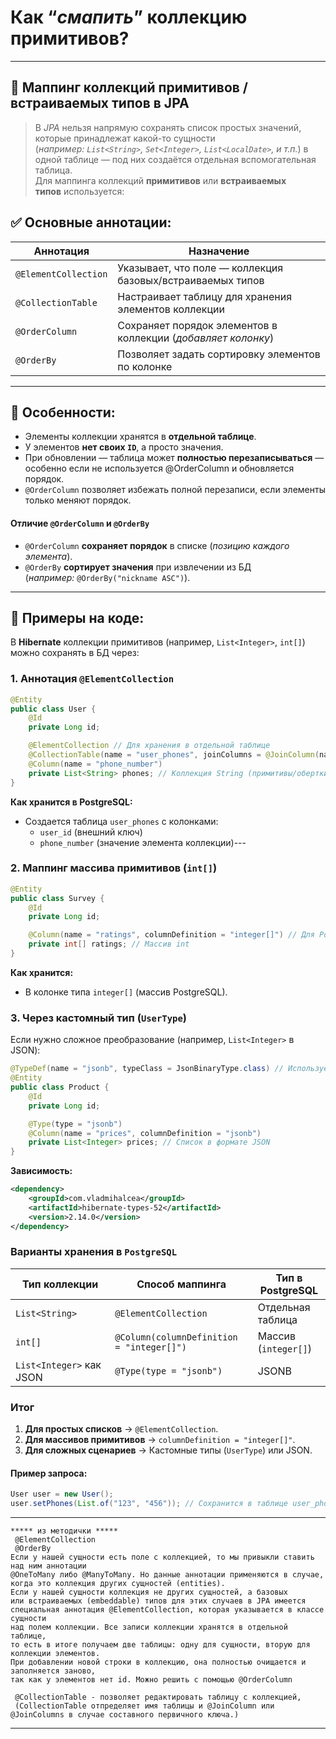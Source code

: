 # Как “*смапить*” коллекцию примитивов?

---
## 🧺 Маппинг коллекций примитивов / встраиваемых типов в JPA
> В *JPA* нельзя напрямую сохранять список простых значений, которые принадлежат какой-то сущности (*например: `List<String>`, `Set<Integer>`, `List<LocalDate>`, и т.п.*) в одной таблице — под них создаётся отдельная вспомогательная таблица.  
> Для маппинга коллекций **примитивов** или **встраиваемых типов** используется:
## ✅ Основные аннотации:

| **Аннотация**        | **Назначение**                                                |
| -------------------- | ------------------------------------------------------------- |
| `@ElementCollection` | Указывает, что поле — коллекция базовых/встраиваемых типов    |
| `@CollectionTable`   | Настраивает таблицу для хранения элементов коллекции          |
| `@OrderColumn`       | Сохраняет порядок элементов в коллекции (_добавляет колонку_) |
| `@OrderBy`           | Позволяет задать сортировку элементов по колонке              |

---
## 📌 Особенности:
- Элементы коллекции хранятся в **отдельной таблице**.
- У элементов **нет своих `ID`**, а просто значения.
- При обновлении — таблица может **полностью перезаписываться** — особенно если не используется @OrderColumn и обновляется порядок.
- `@OrderColumn` позволяет избежать полной перезаписи, если элементы только меняют порядок.
#### Отличие `@OrderColumn` и `@OrderBy`
- `@OrderColumn` **сохраняет порядок** в списке (_позицию каждого элемента_).
- `@OrderBy` **сортирует значения** при извлечении из БД (_например:_ `@OrderBy("nickname ASC")`).

---
## 🧠 Примеры на коде:
В **Hibernate** коллекции примитивов (например, `List<Integer>`, `int[]`) можно сохранять в БД через:
### **1. Аннотация `@ElementCollection`**
```java
@Entity
public class User {
    @Id 
    private Long id;

    @ElementCollection // Для хранения в отдельной таблице
    @CollectionTable(name = "user_phones", joinColumns = @JoinColumn(name = "user_id"))
    @Column(name = "phone_number")
    private List<String> phones; // Коллекция String (примитивы/обертки)
}
```
**Как хранится в PostgreSQL:**
- Создается таблица `user_phones` с колонками:    
    - `user_id` (внешний ключ)        
    - `phone_number` (значение элемента коллекции)---

### **2. Маппинг массива примитивов (`int[]`)**
```java
@Entity
public class Survey {
    @Id 
    private Long id;

    @Column(name = "ratings", columnDefinition = "integer[]") // Для PostgreSQL
    private int[] ratings; // Массив int
}
```
**Как хранится:**
- В колонке типа `integer[]` (массив PostgreSQL).    

### **3. Через кастомный тип (`UserType`)**
Если нужно сложное преобразование (например, `List<Integer>` в JSON):
```java
@TypeDef(name = "jsonb", typeClass = JsonBinaryType.class) // Используем Hibernate Types
@Entity
public class Product {
    @Id 
    private Long id;

    @Type(type = "jsonb")
    @Column(name = "prices", columnDefinition = "jsonb")
    private List<Integer> prices; // Список в формате JSON
}
```

**Зависимость:**
```xml
<dependency>
    <groupId>com.vladmihalcea</groupId>
    <artifactId>hibernate-types-52</artifactId>
    <version>2.14.0</version>
</dependency>
```
### **Варианты хранения в `PostgreSQL`**

|**Тип коллекции**|**Способ маппинга**|**Тип в PostgreSQL**|
|---|---|---|
|`List<String>`|`@ElementCollection`|Отдельная таблица|
|`int[]`|`@Column(columnDefinition = "integer[]")`|Массив (`integer[]`)|
|`List<Integer>` как JSON|`@Type(type = "jsonb")`|JSONB|
### **Итог**
1. **Для простых списков** → `@ElementCollection`.    
2. **Для массивов примитивов** → `columnDefinition = "integer[]"`.    
3. **Для сложных сценариев** → Кастомные типы (`UserType`) или JSON.    
#### **Пример запроса:**
```java
User user = new User();
user.setPhones(List.of("123", "456")); // Сохранится в таблице user_phones
```

---

```
***** из методички *****
 @ElementCollection
 @OrderBy
Если у нашей сущности есть поле с коллекцией, то мы привыкли ставить над ним аннотации 
@OneToMany либо @ManyToMany. Но данные аннотации применяются в случае, 
когда это коллекция других сущностей (entities). 
Если у нашей сущности коллекция не других сущностей, а базовых 
или встраиваемых (embeddable) типов для этих случаев в JPA имеется 
специальная аннотация @ElementCollection, которая указывается в классе сущности 
над полем коллекции. Все записи коллекции хранятся в отдельной таблице, 
то есть в итоге получаем две таблицы: одну для сущности, вторую для коллекции элементов.
При добавлении новой строки в коллекцию, она полностью очищается и заполняется заново, 
так как у элементов нет id. Можно решить с помощью @OrderColumn

 @CollectionTable - позволяет редактировать таблицу с коллекцией, 
 (CollectionTable отпределяет имя таблицы и @JoinColumn или @JoinColumns в случае составного первичного ключа.)
```

---
